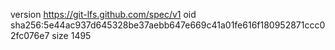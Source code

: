version https://git-lfs.github.com/spec/v1
oid sha256:5e44ac937d645328be37aebb647e669c41a01fe616f180952871ccc02fc076e7
size 1495
